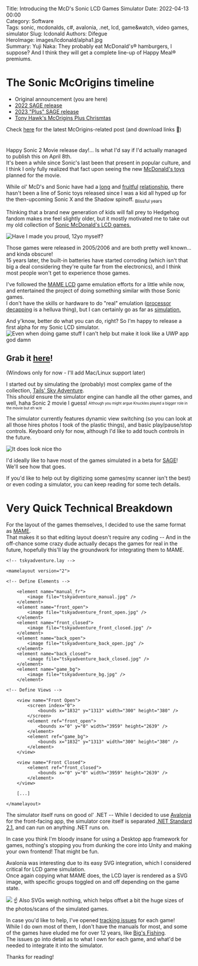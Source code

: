 Title: Introducing the McD's Sonic LCD Games Simulator
Date: 2022-04-13 00:00  
Category: Software  
Tags: sonic, mcdonalds, c#, avalonia, .net, lcd, game&watch, video games, simulator
Slug: lcdonald
Authors: Difegue  
HeroImage: images/lcdonald/alpha1.jpg  
Summary: Yuji Naka: They probably eat McDonald's® hamburgers, I suppose? And I think they will get a complete line-up of Happy Meal® premiums. 

# The Sonic McOrigins timeline

- Original announcement (you are here)  
- [2022 SAGE release](./mcorigins.html)  
- [2023 "Plus" SAGE release](./mcorigins-plus.html)
- [Tony Hawk's McOrigins Plus Chrismtas](./mcorigins-xmas.html)  

Check [here](./mcorigins-xmas.html) for the latest McOrigins-related post (and download links 🍟)  

# 

Happy Sonic 2 Movie release day!... Is what I'd say if I'd actually managed to publish this on April 8th.  
It's been a while since Sonic's last been that present in popular culture, and I think I only fully realized that fact upon seeing the new [McDonald's toys](https://www.sonicstadium.org/2022/03/more-mcdonalds-sonic-2-happy-meal-toys-leaked/) planned for the movie.  

While ol' McD's and Sonic have had a [long](https://www.sonicstadium.org/2019/02/how-mcdonalds-couldnt-keep-up-with-the-worlds-fastest-hedgehog/) and [fruitful](https://www.sonicstadium.org/2006/01/uk-mcdonalds-sonic-x-happy-meal-promotion-begins/) [relationship](http://info.sonicretro.org/Yuji_Naka_interview_by_Sega.com_(June_14,_2003)), there hasn't been a line of Sonic toys released since I was a kid all hyped up for the then-upcoming Sonic X and the Shadow spinoff. <sub>Blissful years</sub>  

Thinking that a brand new generation of kids will fall prey to Hedgehog fandom makes me feel slightly older, but it mostly motivated me to take out my old collection of [Sonic McDonald's LCD games.](http://info.sonicretro.org/McDonald%27s_Sonic_LCD_games)  

![Have I made you proud, 12yo myself?]({static}/images/lcdonald/games.jpg)  

Those games were released in 2005/2006 and are both pretty well known... and kinda obscure!  
15 years later, the built-in batteries have started corroding (which isn't that big a deal considering they're quite far from the electronics), and I think most people won't get to experience those games.  

I've followed the [MAME LCD](http://blog.archive.org/2018/03/18/some-very-entertaining-plastic-emulated-at-the-archive/) game emulation efforts for a little while now, and entertained the project of doing something similar with those Sonic games.  
I don't have the skills or hardware to do "real" emulation ([processor decapping](http://seanriddle.com/decap.html) is a helluva thing), but I can certainly go as far as [simulation.](https://github.com/BdR76/lcdgame.js#simulation-vs-emulation)  

And y'know, better do what you can do, right? So I'm happy to release a first alpha for my Sonic LCD simulator.  
![Even when doing game stuff I can't help but make it look like a UWP app god damn]({static}/images/lcdonald/alpha1.jpg)  
## Grab it [here](https://github.com/Difegue/LCDonald/releases)!
(Windows only for now - I'll add Mac/Linux support later) 

I started out by simulating the (probably) most complex game of the collection, [Tails' Sky Adventure](http://info.sonicretro.org/Tails_Sky_Adventure).  
This _should_ ensure the simulator engine can handle all the other games, and well, haha Sonic 2 movie I guess! 
<sub><sup>Although you might argue Knuckles played a bigger role in the movie but eh w/e</sup></sub>

The simulator currently features dynamic view switching (so you can look at all those hires photos I took of the plastic things), and basic play/pause/stop controls. Keyboard only for now, although I'd like to add touch controls in the future.  

![It does look nice tho]({static}/images/lcdonald/alpha2.jpg)  

I'd ideally like to have most of the games simulated in a beta for [SAGE](https://twitter.com/SAGExpo/status/1513547421812363266?s=20&t=cxa2H5mMauV4-_UCdRy5NA)!  
We'll see how that goes.  

If you'd like to help out by digitizing some games(my scanner isn't the best) or even coding a simulator, you can keep reading for some tech details. 


# Very Quick Technical Breakdown

For the layout of the games themselves, I decided to use the same format as [MAME](https://docs.mamedev.org/techspecs/layout_files.html).  
That makes it so that editing layout doesn't require any coding -- And in the off-chance some crazy dude actually decaps the games for real in the future, hopefully this'll lay the groundwork for integrating them to MAME.  

```
<!-- tskyadventure.lay -->

<mamelayout version="2">

<!-- Define Elements -->

	<element name="manual_fr">
		<image file="tskyadventure_manual.jpg" />
	</element>
	<element name="front_open">
		<image file="tskyadventure_front_open.jpg" />
	</element>
	<element name="front_closed">
		<image file="tskyadventure_front_closed.jpg" />
	</element>
	<element name="back_open">
		<image file="tskyadventure_back_open.jpg" />
	</element>
	<element name="back_closed">
		<image file="tskyadventure_back_closed.jpg" />
	</element>
	<element name="game_bg">
		<image file="tskyadventure_bg.jpg" />
	</element>
	
<!-- Define Views -->
	
	<view name="Front Open">
		<screen index="0">
			<bounds x="1832" y="1313" width="300" height="380" />
		</screen>
		<element ref="front_open">
			<bounds x="0" y="0" width="3959" height="2639" />
		</element>
		<element ref="game_bg">
			<bounds x="1832" y="1313" width="300" height="380" />
		</element>
	</view>

	<view name="Front Closed">
		<element ref="front_closed">
			<bounds x="0" y="0" width="3959" height="2639" />
		</element>
	</view>

    [...]

</mamelayout>

```  

The simulator itself runs on good ol' .NET -- While I decided to use [Avalonia](http://avaloniaui.net/) for the front-facing app, the simulator core itself is separated [.NET Standard 2.1](https://christianfindlay.com/2020/12/21/net-standard/), and can run on anything .NET runs on.  

In case you think I'm bloody insane for using a Desktop app framework for games, nothing's stopping you from dunking the core into Unity and making your own frontend! That might be fun.  

Avalonia was interesting due to its easy SVG integration, which I considered critical for LCD game simulation.  
Once again copying what MAME does, the LCD layer is rendered as a SVG image, with specific groups toggled on and off depending on the game state.  

<img src="{static}/images/lcdonald/tskyadventure.svg"/>  
☝️ Also SVGs weigh nothing, which helps offset a bit the huge sizes of the photos/scans of the simulated games.  

In case you'd like to help, I've opened [tracking issues](https://github.com/Difegue/LCDonald/issues) for each game!  
While I do own most of them, I don't have the manuals for most, and some of the games have eluded me for over 12 years, like [Big's Fishing](http://info.sonicretro.org/Big%27s_Fishing).  
The issues go into detail as to what I own for each game, and what'd be needed to integrate it into the simulator.  

Thanks for reading!